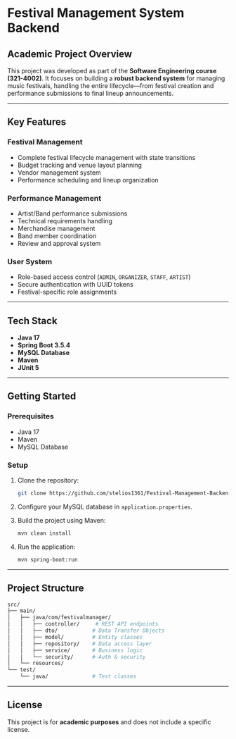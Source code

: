 # Festival Management System Backend

## Academic Project Overview

This project was developed as part of the **Software Engineering course (321-4002)**. It focuses on building a **robust backend system** for managing music festivals, handling the entire lifecycle—from festival creation and performance submissions to final lineup announcements.

---

## Key Features

### Festival Management

* Complete festival lifecycle management with state transitions
* Budget tracking and venue layout planning
* Vendor management system
* Performance scheduling and lineup organization

### Performance Management

* Artist/Band performance submissions
* Technical requirements handling
* Merchandise management
* Band member coordination
* Review and approval system

### User System

* Role-based access control (`ADMIN`, `ORGANIZER`, `STAFF`, `ARTIST`)
* Secure authentication with UUID tokens
* Festival-specific role assignments

---

## Tech Stack

* **Java 17**
* **Spring Boot 3.5.4**
* **MySQL Database**
* **Maven**
* **JUnit 5**

---

## Getting Started

### Prerequisites

* Java 17
* Maven
* MySQL Database

### Setup

1. Clone the repository:

   ```bash
   git clone https://github.com/stelios1361/Festival-Management-Backend
   ```
2. Configure your MySQL database in `application.properties`.
3. Build the project using Maven:

   ```bash
   mvn clean install
   ```
4. Run the application:

   ```bash
   mvn spring-boot:run
   ```

---

## Project Structure
```bash
src/
├── main/
│   ├── java/com/festivalmanager/
│   │   ├── controller/     # REST API endpoints
│   │   ├── dto/           # Data Transfer Objects
│   │   ├── model/         # Entity classes
│   │   ├── repository/    # Data access layer
│   │   ├── service/       # Business logic
│   │   └── security/      # Auth & security
│   └── resources/
└── test/
    └── java/              # Test classes
```
---

## License

This project is for **academic purposes** and does not include a specific license.
